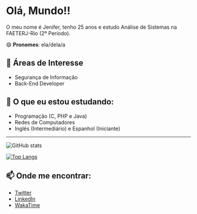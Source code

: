 # Olá, Mundo!! 

O meu nome é Jenifer, tenho 25 anos e estudo Análise de Sistemas na FAETERJ-Rio (2º Período). 


😄 **Pronomes**: ela/dela/a


## 🔭 Áreas de Interesse

 - Segurança de Informação
 - Back-End Developer


## 🌱 O que eu estou estudando:

 - Programação (C, PHP e Java)
 - Redes de Computadores
 - Inglês (Intermediário) e Espanhol (Iniciante)

---

![GitHub stats](https://github-readme-stats.vercel.app/api?username=bruxa-espacial&show_icons=true&theme=midnight-purple)  

[![Top Langs](https://github-readme-stats.vercel.app/api/top-langs/?username=bruxa-espacial&theme=midnight-purple&langs_count=8&layout=compact)](https://github.com/anuraghazra/github-readme-stats)


## 📫 Onde me encontrar:

 - [Twitter](https://twitter.com/bruxa_espacial)
 - [LinkedIn](https://www.linkedin.com/in/jen-angelo/)
 - [WakaTime](https://wakatime.com/@bruxa_espacial)

